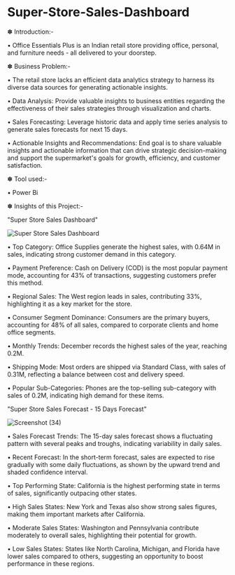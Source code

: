 # Super-Store-Sales-Dashboard

✽ Introduction:- 

• Office Essentials Plus is an Indian retail store providing office, personal, and furniture needs - all delivered to your doorstep.

✽ Business Problem:- 

• The retail store lacks an efficient data analytics strategy to harness its diverse data sources for generating actionable insights.

• Data Analysis: Provide valuable insights to business entities regarding the effectiveness of their sales strategies through visualization and charts.

• Sales Forecasting: Leverage historic data and apply time series analysis to generate sales forecasts for next 15 days.

• Actionable Insights and Recommendations: End goal is to share valuable insights and actionable information that can drive strategic decision-making and support the supermarket's goals for growth, efficiency, and customer satisfaction.

✽ Tool used:-

• Power Bi

✽ Insights of this Project:-

"Super Store Sales Dashboard"

![Super Store Sales Dashboard](https://github.com/rutuja-shahale/Super-Store-Sales-Dashboard/assets/173451914/c0b1f82d-9bd6-4ac6-a376-4285385eb07a)

• Top Category: Office Supplies generate the highest sales, with 0.64M in sales, indicating strong customer demand in this category.

• Payment Preference: Cash on Delivery (COD) is the most popular payment mode, accounting for 43% of transactions, suggesting customers prefer this method.

• Regional Sales: The West region leads in sales, contributing 33%, highlighting it as a key market for the store.

• Consumer Segment Dominance: Consumers are the primary buyers, accounting for 48% of all sales, compared to corporate clients and home office segments.

• Monthly Trends: December records the highest sales of the year, reaching 0.2M.

• Shipping Mode: Most orders are shipped via Standard Class, with sales of 0.31M, reflecting a balance between cost and delivery speed.

• Popular Sub-Categories: Phones are the top-selling sub-category with sales of 0.2M, indicating high demand for these items.

"Super Store Sales Forecast - 15 Days Forecast"

![Screenshot (34)](https://github.com/rutuja-shahale/Super-Store-Sales-Dashboard/assets/173451914/e441394e-401c-403b-a199-ca94b0e32eed)

• Sales Forecast Trends: The 15-day sales forecast shows a fluctuating pattern with several peaks and troughs, indicating variability in daily sales.

• Recent Forecast: In the short-term forecast, sales are expected to rise gradually with some daily fluctuations, as shown by the upward trend and shaded confidence interval.

• Top Performing State: California is the highest performing state in terms of sales, significantly outpacing other states.

• High Sales States: New York and Texas also show strong sales figures, making them important markets after California.

• Moderate Sales States: Washington and Pennsylvania contribute moderately to overall sales, highlighting their potential for growth.

• Low Sales States: States like North Carolina, Michigan, and Florida have lower sales compared to others, suggesting an opportunity to boost performance in these regions.
